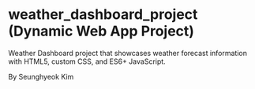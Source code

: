 # weather_dashboard_project (Dynamic Web App Project)

Weather Dashboard project that showcases weather forecast information with HTML5, custom CSS, and ES6+ JavaScript.

By Seunghyeok Kim
